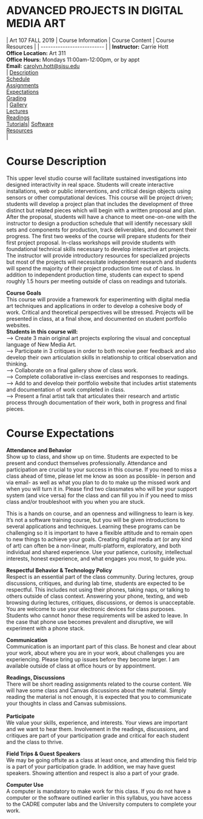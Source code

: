 # **ADVANCED PROJECTS IN DIGITAL MEDIA ART**

|  Art 107 FALL 2019  | Course Information  | Course Content | Course Resources |
| -------------------------- |
| **Instructor:** Carrie Hott <br> **Office Location:** Art 311 <br> **Office Hours:** Mondays 11:00am-12:00pm, or by appt <br> **Email:** carolyn.hott@sjsu.edu <br> | [Description](https://carriehott.github.io/sjsu-art107/#course-description) <br>  [Schedule](https://carriehott.github.io/sjsu-art107/schedule) <br> [Assignments](https://carriehott.github.io/sjsu-art107/assignments)<br>  [Expectations](https://carriehott.github.io/sjsu-art107/#course-expectations) <br>[Grading](https://carriehott.github.io/sjsu-art107/grading)<br>| [Gallery](https://carriehott.github.io/sjsu-art107/critiques)<br> [Lectures](https://carriehott.github.io/sjsu-art107/lectures)<br> [Readings](https://carriehott.github.io/sjsu-art107/readings) <br> [Tutorials](https://carriehott.github.io/sjsu-art107/tutorials)| [Software](https://carriehott.github.io/sjsu-art107/programs) <br> [Resources](https://carriehott.github.io/sjsu-art107/resources) <br>| 

# Course Description
This upper level studio course will facilitate sustained investigations into designed interactivity in real space. Students will create interactive installations, web or public interventions, and critical design objects using sensors or other computational devices. This course will be project driven; students will develop a project plan that includes the development of three distinct but related pieces which will begin with a written proposal and plan. After the proposal, students will have a chance to meet one-on-one with the instructor to design a production schedule that will identify necessary skill sets and components for production, track deliverables, and document their progress. The first two weeks of the course will prepare students for their first project proposal. In-class workshops will provide students with foundational technical skills necessary to develop interactive art projects. The instructor will provide introductory resources for specialized projects but most of the projects will necessitate independent research and students will spend the majority of their project production time out of class. In addition to independent production time, students can expect to spend roughly 1.5 hours per meeting outside of class on readings and tutorials.

**Course Goals**<br>
This course will provide a framework for experimenting with digital media art techniques and applications in order to develop a cohesive body of work. Critical and theoretical perspectives will be stressed. Projects will be presented in class, at a final show, and documented on student portfolio websites.<br>
**Students in this course will:**<br>
--> Create 3 main original art projects exploring the visual and conceptual language of New Media Art.<br>
--> Participate in 3 critiques in order to both receive peer feedback and also develop their own articulation skills in relationship to critical observation and thinking. <br>
--> Collaborate on a final gallery show of class work.<br>
--> Complete collaborative in-class exercises and responses to readings.<br>
--> Add to and develop their portfolio website that includes artist statements and documentation of work completed in class.<br>
--> Present a final artist talk that articulates their research and artistic process through documentation of their work, both in progress and final pieces. <br>


# Course Expectations
**Attendance and Behavior**<br>
Show up to class, and show up on time. Students are expected to be present and conduct themselves professionally. Attendance and participation are crucial to your success in this course. If you need to miss a class ahead of time, please let me know as soon as possible- in person and via email- as well as what you plan to do to make up the missed work and when you will turn it in. Please find two classmates who will be your support system (and vice versa) for the class and can fill you in if you need to miss class and/or troubleshoot with you when you are stuck.<br>

This is a hands on course, and an openness and willingness to learn is key. It’s not a software training course, but you will be given introductions to several applications and techniques. Learning these programs can be challenging so it is important to have a flexible attitude and to remain open to new things to achieve your goals. Creating digital media art (or any kind of art) can often be a non-linear, multi-platform, exploratory, and both individual and shared experience. Use your patience, curiosity, intellectual interests, honest experience, and what engages you most, to guide you. <br>

**Respectful Behavior & Technology Policy**<br>
Respect is an essential part of the class community. During lectures, group discussions, critiques, and during lab time, students are expected to be respectful. This includes not using their phones, taking naps, or talking to others outside of class context. Answering your phone, texting, and web browsing during lectures, critiques, discussions, or demos is unacceptable. You are welcome to use your electronic devices for class purposes. Students who cannot honor these requirements will be asked to leave. In the case that phone use becomes prevalent and disruptive, we will experiment with a phone stack. <br>

**Communication**<br>
Communication is an important part of this class. Be honest and clear about your work, about where you are in your work, about challenges you are experiencing. Please bring up issues before they become larger. I am available outside of class at office hours or by appointment.

**Readings, Discussions**<br>
There will be short reading assignments related to the course content. We will have some class and Canvas discussions about the material. Simply reading the material is not enough, it is expected that you to communicate your thoughts in class and Canvas submissions.<br>
<br>
**Participate**<br>
We value your skills, experience, and interests. Your views are important and we want to hear them. Involvement in the readings, discussions, and critiques are part of your participation grade and critical for each student and the class to thrive.

**Field Trips & Guest Speakers**<br>
We may be going offsite as a class at least once, and attending this field trip is a part of your participation grade. In addition, we may have guest speakers. Showing attention and respect is also a part of your grade.

**Computer Use**<br>
A computer is mandatory to make work for this class. If you do not have a computer or the software outlined earlier in this syllabus, you have access to the CADRE computer labs and the University computers to complete your work.


<br>
<br>

